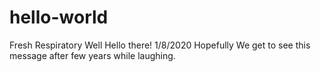 # hello-world
Fresh Respiratory
Well Hello there!
1/8/2020 
Hopefully We get to see this message after few years while laughing. 
